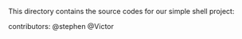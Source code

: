This directory contains the source codes for our simple shell project:

contributors: @stephen @Victor
